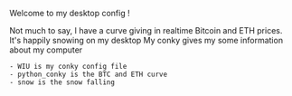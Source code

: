 Welcome to my desktop config !

Not much to say, I have a curve giving in realtime Bitcoin and ETH prices.
It's happily snowing on my desktop 
My conky gives my some information about my computer

	- WIU is my conky config file
	- python_conky is the BTC and ETH curve
	- snow is the snow falling


